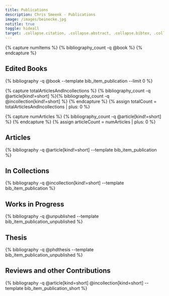 ```yaml
---
title: Publications
description: Chris Smeenk - Publications
image: /images/beinecke.jpg
notitle: true
toggle: hideall
target: .collapse.citation, .collapse.abstract, .collapse.bibtex, .collapse.fullentry
---
```


{% capture numItems %}
{% bibliography_count -q @book %}
{% endcapture %}
 
<h2 class="bibliography" style="counter-reset:bibitem {{numItems|plus:1}}">
	<a class="plus-icon minus" data-toggle="collapse"  data-target=".collapse.editedbooks" data-text="Collapse">Edited Books</a>&nbsp;
</h2>

<div class="collapse editedbooks show">
{% bibliography -q @book --template bib_item_publication --limit 0 %}
</div>

<!-- Calculate total articles and incollections for first counter -->
{% capture totalArticlesAndIncollections %}
{% bibliography_count -q @article[kind!=short] %}{% bibliography_count -q @incollection[kind!=short] %}
{% endcapture %}
{% assign totalCount = totalArticlesAndIncollections | plus: 0 %}

<!-- Calculate just articles for second counter -->
{% capture numArticles %}
{% bibliography_count -q @article[kind!=short] %}
{% endcapture %}
{% assign articleCount = numArticles | plus: 0 %}

<p></p>
<h2 class="bibliography" style="counter-reset:bibitem {{totalCount|plus:1}}">
	<a class="plus-icon minus" data-toggle="collapse"  data-target=".collapse.articles" data-text="Collapse">Articles</a></h2>

<div class="articles collapse show">
{% bibliography -q @article[kind!=short] --template bib_item_publication %}
</div>

<p></p>
<h2 class="bibliography" style="counter-reset:bibitem {{articleCount|plus:1}}">
	<a class="plus-icon minus" data-toggle="collapse"  data-target=".collapse.incollections" data-text="Collapse">In Collections</a></h2>

<div class="incollections collapse show">
{% bibliography -q @incollection[kind!=short] --template bib_item_publication %}
</div>



<p></p>
<h2 class="bibliography">
	<a class="plus-icon minus" data-toggle="collapse"  data-target=".collapse.wip" data-text="Collapse">Works in Progress</a></h2>

<div class="nolisting collapse wip show">
{% bibliography -q @unpublished --template bib_item_publication_unpublished %}
</div>

<p></p>
<h2 class="bibliography">
	<a class="plus-icon minus" data-toggle="collapse"  data-target=".collapse.phd" data-text="Collapse">Thesis</a></h2>

<div class="nolisting collapse phd show">
{% bibliography -q @phdthesis --template bib_item_publication_unpublished %}
</div>

<p></p>
<h2 class="bibliography">
	<a class="plus-icon minus" data-toggle="collapse"  data-target=".collapse.shortarticles" data-text="Collapse">Reviews and other Contributions</a></h2>

<div class="nolisting collapse shortarticles show">
{% bibliography -q @article[kind=short] @incollection[kind=short] --template bib_item_publication_short %}
</div>

